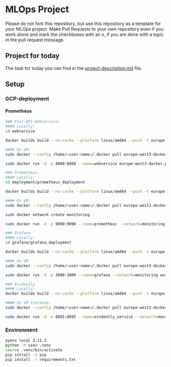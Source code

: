 # MLOps Project


Please do not fork this repository, but use this repository as a template for your MLOps project. Make Pull Requests to your own repository even if you work alone and mark the checkboxes with an x, if you are done with a topic in the pull request message.

## Project for today
The task for today you can find in the [project-description.md](project-description.md) file.

## Setup

### GCP-deployment

#### Prometheus
```bash
### Fast-API-Webservice:
#### Locally:
cd webservice

docker buildx build --no-cache --platform linux/amd64 --push -t europe-west3-docker.pkg.dev/<project id>/docker-registry/ml-service:latest .

#### On VM:
sudo docker --config /home/<user-name>/.docker pull europe-west3-docker.pkg.dev/<project id>/docker-registry/ml-service:latest

sudo docker run -d -p 8080:8080 --name=webservice europe-west3-docker.pkg.dev/<project id>/docker-registry/ml-service

### Prometheus
#### Locally:
cd deployment/prometheus_deployment

docker buildx build --no-cache --platform linux/amd64 --push -t europe-west3-docker.pkg.dev/<project id>/docker-registry/prometheus:latest .

#### On VM:
sudo docker --config /home/<user-name>/.docker pull europe-west3-docker.pkg.dev/<project_id>/docker-registry/prometheus:latest

sudo docker network create monitoring

sudo docker run -d -p 9090:9090 --name=prometheus --network=monitoring europe-west3-docker.pkg.dev/<project id>/docker-registry/prometheus

### Grafana
#### Locally:
cd grafana/grafana_deployment

docker buildx build --no-cache --platform linux/amd64 --push -t europe-west3-docker.pkg.dev/<project id>/docker-registry/grafana:latest .

#### On VM:
sudo docker --config /home/<user-name>/.docker pull europe-west3-docker.pkg.dev/<project_id>/docker-registry/grafana:latest

sudo docker run -d -p 3000:3000 --name=grafana --network=monitoring europe-west3-docker.pkg.dev/<project id>/docker-registry/grafana

### Evidently
#### Locally:
docker buildx build --no-cache --platform linux/amd64 --push -t europe-west3-docker.pkg.dev/<project id>/docker-registry/evidently_service:latest .

#### On VM Instance:
sudo docker --config /home/<user-name>/.docker pull europe-west3-docker.pkg.dev/positive-sector-383614/docker-registry/evidently_service:latest

sudo docker run -d -p 8085:8085 --name=evidently_service --network=monitoring europe-west3-docker.pkg.dev/<project id>/docker-registry/evidently_service
```

### Environment
```bash
pyenv local 3.11.3
python -m venv .venv
source .venv/bin/activate
pip install -U pip
pip install -r requirements.txt
```
